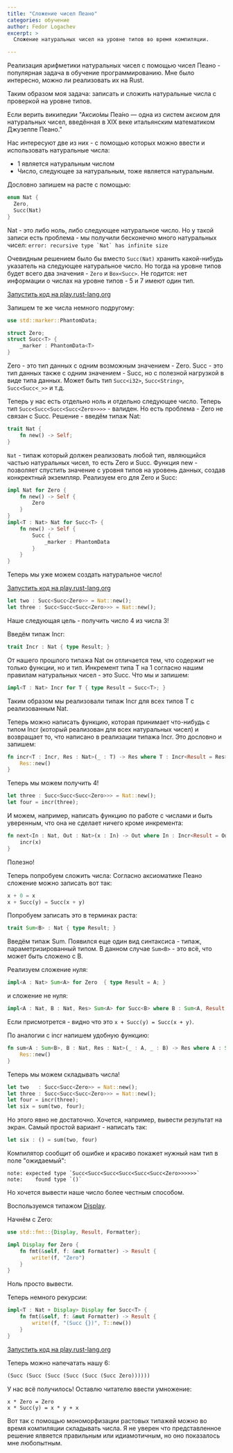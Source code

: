 ```yaml
---
title: "Сложение чисел Пеано"
categories: обучение
author: Fedor Logachev
excerpt: >
  Сложение натуральных чисел на уровне типов во время компиляции. 

---
```


Реализация арифметики натуральных чисел с помощью чисел Пеано - популярная задача в обучение программированию. Мне было интересно, можно ли реализовать их на Rust.

Таким образом моя задача: записать и сложить натуральные числа с проверкой на уровне типов.

Если верить википедии "Аксио́мы Пеа́но — одна из систем аксиом для натуральных чисел, введённая в XIX веке итальянским математиком Джузеппе Пеано." 
 
Нас интересуют две из них - с помощью которых можно ввести и использовать натуральные числа:
* 1 является натуральным числом
* Число, следующее за натуральным, тоже является натуральным.

Дословно запишем на расте с помощью:
```rust
enum Nat { 
  Zero,
  Succ(Nat)
}
```

Nat - это либо ноль, либо следующее натуральное число.
Но у такой записи есть проблема - мы получили бесконечно много натуральных чисел: 
```error: recursive type `Nat` has infinite size```

Очевидным решением было бы вместо ```Succ(Nat)``` хранить какой-нибудь указатель на следующее натуральное число. 
Но тогда на уровне типов будет всего два значения - ```Zero``` и ```Box<Succ>```. Не годится: нет информации о числах на уровне типов - 5 и 7 имеют один тип. 

[Запустить код на play.rust-lang.org](https://is.gd/n7Bjiw)

Запишем те же числа немного подругому:
```rust
use std::marker::PhantomData;

struct Zero;
struct Succ<T> {
    _marker : PhantomData<T>
}
```
Zero - это тип данных с одним возможным значением - Zero.
Succ - это тип данных также с одним значением - Succ, но с полезной нагрузкой в виде типа данных. Может быть тип ```Succ<i32>```, ```Succ<String>```, ```Succ<Succ<_>>``` и т.д.

Теперь у нас есть отдельно ноль и отдельно следующее число. Теперь тип ```Succ<Succ<Succ<Succ<Zero>>>>``` - валиден.
Но есть проблема - Zero не связан c Succ. 
Решение - введём типаж Nat:

```rust
trait Nat {
    fn new() -> Self;
}
```
```Nat``` - типаж который должен реализовать любой тип, являющийся частью натуральных чисел, то есть Zero и Succ.
Функция new - позволяет спустить значение с уровня типов на уровень данных, создав конкректный экземпляр.
Реализуем его для Zero и Succ: 

```rust
impl Nat for Zero {
    fn new() -> Self {
        Zero
    }
}
impl<T : Nat> Nat for Succ<T> {
    fn new() -> Self {
        Succ {
            _marker : PhantomData
        }
    }
}
```

Теперь мы уже можем создать натуральное число! 

[Запустить код на play.rust-lang.org](https://is.gd/eNYw2D)

```rust
let two : Succ<Succ<Zero>> = Nat::new();
let three : Succ<Succ<Succ<Zero>>> = Nat::new();
```

Наше следующая цель - получить число 4 из числа 3!  

Введём типаж Incr:
```rust
trait Incr : Nat { type Result; }
```
От нашего прошлого типажа Nat он отличается тем, что содержит не только функции, но и тип. 
Инкремент типа T на 1 согласно нашим правилам натуральных чисел - это Succ<T>. Что мы и запишем:
```rust
impl<T : Nat> Incr for T { type Result = Succ<T>; }
```
Таким образом мы реализовали типаж Incr для всех типов T с реализованным Nat.

Теперь можно написать функцию, которая принимает что-нибудь с типом Incr (который реализован для всех натуральных чисел) и возвращает то, что написано в реализации типажа Incr.
Это дословно и запишем:
```rust
fn incr<T : Incr, Res : Nat>(_ : T) -> Res where T : Incr<Result = Res> {
    Res::new()
}
```
Теперь мы можем получить 4! 
```rust
let three : Succ<Succ<Succ<Zero>>> = Nat::new();
let four = incr(three);
```
И можем, например, написать функцию по работе с числами и быть уверенным, что она не сделает ничего кроме инкремента:
```rust
fn next<In : Nat, Out : Nat>(x : In) -> Out where In : Incr<Result = Out> {
    incr(x)
}
```
Полезно! 


Теперь попробуем сложить числа:
Согласно аксиоматике Пеано сложение можно записать вот так: 
```rust
x + 0 = x
x + Succ(y) = Succ(x + y)
```

Попробуем записать это в терминах раста:
```rust
trait Sum<B> : Nat { type Result; }
```
Введём типаж Sum. Появился еще один вид синтаксиса - типаж, параметризированный типом. В данном случае  ```Sum<B>``` - это всё, что может быть сложено с B.

Реализуем сложение нуля: 
```rust
impl<A : Nat> Sum<A> for Zero  { type Result = A; }
```
и сложение не нуля: 
```rust
impl<A : Nat, B : Nat, Res> Sum<A> for Succ<B> where B : Sum<A, Result = Res> { type Result = Succ<Res>; }
```
Если присмотрется - видно что это ``` x + Succ(y) = Succ(x + y) ```.


По аналогии с incr напишем удобную функцию: 
```rust
fn sum<A : Sum<B>, B : Nat, Res : Nat>(_ : A, _ : B) -> Res where A : Sum<B, Result = Res> {
    Res::new()
}
```

Теперь мы можем складывать числа! 
```rust
let two   : Succ<Succ<Zero>> = Nat::new();
let three : Succ<Succ<Succ<Zero>>> = Nat::new();
let four = incr(three);
let six = sum(two, four);
```

Но этого явно не достаточно. 
Хочется, например, вывести результат на экран. 
Самый простой вариант - написать так: 
```rust
let six : () = sum(two, four)
``` 
Компилятор сообщит об ошибке и красиво покажет нужный нам тип в поле "ожидаемый":
```
note: expected type `Succ<Succ<Succ<Succ<Succ<Succ<Zero>>>>>>`
note:    found type `()`
```
Но хочется вывести наше число более честным способом.

Воспользуемся типажом [Display](https://doc.rust-lang.org/std/fmt/trait.Display.html).  
 
Начнём с Zero: 

```rust
use std::fmt::{Display, Result, Formatter};

impl Display for Zero {
    fn fmt(&self, f: &mut Formatter) -> Result {
        write!(f, "Zero")
    }
}
```
Ноль просто вывести. 

Теперь немного рекурсии: 
```rust
impl<T : Nat + Display> Display for Succ<T> {
    fn fmt(&self, f: &mut Formatter) -> Result {
        write!(f, "(Succ {})", T::new())
    }
}
```

[Запустить код на play.rust-lang.org](https://is.gd/KXeeUq)

Теперь можно напечатать нашу 6: 
```rust
(Succ (Succ (Succ (Succ (Succ (Succ Zero))))))
```

У нас всё получилось! 
Оставлю читателю ввести умножение:
```
x * Zero = Zero
x * Succ(y) = x * y + x
```

Вот так с помощью мономорфизации растовых типажей можно во время компиляции складывать числа. Я не уверен что представленное решение ялвяется правильным или идиамотичным, но оно показалось мне любопытным.
